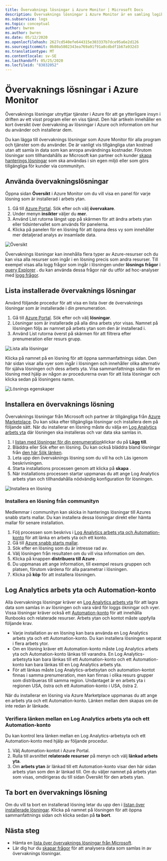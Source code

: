 ```yaml
---
title: Övervaknings lösningar i Azure Monitor | Microsoft Docs
description: Övervaknings lösningar i Azure Monitor är en samling logik-, visualiserings-och data hämtnings regler som tillhandahåller mått som pivoteras runt ett visst problemområden.  Den här artikeln innehåller information om hur du installerar och använder övervaknings lösningar.
ms.subservice: logs
ms.topic: conceptual
author: bwren
ms.author: bwren
ms.date: 05/12/2020
ms.openlocfilehash: 2627cd540efe644315e303337b7dce95a6e2d126
ms.sourcegitcommit: 0b80a5802343ea769a91f91a8cdbdf1b67a932d3
ms.translationtype: MT
ms.contentlocale: sv-SE
ms.lasthandoff: 05/25/2020
ms.locfileid: "83832052"
---
```

# <a name="monitoring-solutions-in-azure-monitor"></a>Övervaknings lösningar i Azure Monitor

Övervaknings lösningar utnyttjar tjänster i Azure för att ge ytterligare insyn i driften av ett visst program eller en viss tjänst. Den här artikeln innehåller en kort översikt över övervakning av lösningar i Azure och information om hur du använder och installerar dem.

Du kan lägga till övervaknings lösningar som Azure Monitor för alla program och tjänster som du använder. De är vanligt vis tillgängliga utan kostnad utan att samla in data som kan anropa användnings kostnader. Förutom lösningar som tillhandahålls av Microsoft kan partner och kunder [skapa hanterings lösningar](solutions-creating.md) som ska användas i sin egen miljö eller som görs tillgängliga för kunder via communityn.

## <a name="use-monitoring-solutions"></a>Använda övervakningslösningar

Öppna sidan **Översikt** i Azure Monitor om du vill visa en panel för varje lösning som är installerad i arbets ytan. 

1. Gå till [Azure Portal](https://ms.portal.azure.com). Sök efter och välj **övervakare**.
1. Under menyn **insikter** väljer du **mer**.
1. Använd List rutorna längst upp på skärmen för att ändra arbets ytan eller tidsintervallet som används för panelerna.
1. Klicka på panelen för en lösning för att öppna dess vy som innehåller mer detaljerad analys av insamlade data.

![Översikt](media/solutions/overview.png)

Övervaknings lösningar kan innehålla flera typer av Azure-resurser och du kan visa alla resurser som ingår i en lösning precis som andra resurser. Till exempel visas alla logg frågor som ingår i lösningen under **lösnings frågor** i [query Explorer](../log-query/get-started-portal.md#load-queries) . du kan använda dessa frågor när du utför ad hoc-analyser med [logg frågor](../log-query/log-query-overview.md).

## <a name="list-installed-monitoring-solutions"></a>Lista installerade övervaknings lösningar

Använd följande procedur för att visa en lista över de övervaknings lösningar som är installerade i din prenumeration.

1. Gå till [Azure Portal](https://ms.portal.azure.com). Sök efter och välj **lösningar**.
1. Lösningar som är installerade på alla dina arbets ytor visas. Namnet på lösningen följs av namnet på arbets ytan som den är installerad i.
1. Använd List rutorna överst på skärmen för att filtrera efter prenumeration eller resurs grupp.


![Lista alla lösningar](media/solutions/list-solutions-all.png)

Klicka på namnet på en lösning för att öppna sammanfattnings sidan. Den här sidan visar alla vyer som ingår i lösningen och innehåller olika alternativ för själva lösningen och dess arbets yta. Visa sammanfattnings sidan för en lösning med hjälp av någon av procedurerna ovan för att lista lösningar och klicka sedan på lösningens namn.

![Lösnings egenskaper](media/solutions/solution-properties.png)

## <a name="install-a-monitoring-solution"></a>Installera en övervaknings lösning

Övervaknings lösningar från Microsoft och partner är tillgängliga från [Azure Marketplace](https://azuremarketplace.microsoft.com). Du kan söka efter tillgängliga lösningar och installera dem på följande sätt. När du installerar en lösning måste du välja en [Log Analytics arbets yta](../platform/manage-access.md) där lösningen ska installeras och var data ska samlas in.

1. I [listan med lösningar för din prenumeration](#list-installed-monitoring-solutions)klickar du på **Lägg till**.
1. Bläddra eller Sök efter en lösning. Du kan också bläddra bland lösningar från [den här Sök länken](https://azuremarketplace.microsoft.com/en-us/marketplace/apps/category/management-tools?page=1&subcategories=management-solutions).
1. Leta upp den övervaknings lösning som du vill ha och Läs igenom beskrivningen.
1. Starta installations processen genom att klicka på **skapa** .
1. När installations processen startar uppmanas du att ange Log Analytics arbets ytan och tillhandahålla nödvändig konfiguration för lösningen.

![Installera en lösning](media/solutions/install-solution.png)

### <a name="install-a-solution-from-the-community"></a>Installera en lösning från communityn

Medlemmar i communityn kan skicka in hanterings lösningar till Azures snabb starts mallar. Du kan installera dessa lösningar direkt eller hämta mallar för senare installation.

1. Följ processen som beskrivs i [Log Analytics arbets yta och Automation-konto](#log-analytics-workspace-and-automation-account) för att länka en arbets yta och ett konto.
2. Gå till [Azure snabb starts mallar](https://azure.microsoft.com/documentation/templates/). 
3. Sök efter en lösning som du är intresse rad av.
4. Välj lösningen från resultaten om du vill visa information om den.
5. Klicka på knappen **distribuera till Azure** .
6. Du uppmanas att ange information, till exempel resurs gruppen och platsen, förutom värdena för alla parametrar i lösningen.
7. Klicka på **köp** för att installera lösningen.

## <a name="log-analytics-workspace-and-automation-account"></a>Log Analytics arbets yta och Automation-konto

Alla övervaknings lösningar kräver en [Log Analytics arbets yta](../platform/manage-access.md) för att lagra data som samlas in av lösningen och vara värd för loggs ökningar och vyer. Vissa lösningar kräver också ett [Automation-konto](../../automation/automation-security-overview.md) för att innehålla Runbooks och relaterade resurser. Arbets ytan och kontot måste uppfylla följande krav.

* Varje installation av en lösning kan bara använda en Log Analytics arbets yta och ett Automation-konto. Du kan installera lösningen separat i flera arbets ytor.
* Om en lösning kräver ett Automation-konto måste Log Analytics arbets yta och Automation-konto länkas till varandra. En Log Analytics-arbetsyta kan bara länkas till ett Automation-konto och ett Automation-konto kan bara länkas till en Log Analytics arbets yta.
* För att länkas måste Log Analytics-arbetsytan och automation-kontot finnas i samma prenumeration, men kan finnas i olika resurs grupper som distribueras till samma region. Undantaget är en arbets yta i regionen USA, östra och ett Automation-konto i USA, östra 2.

När du installerar en lösning via Azure Marketplace uppmanas du att ange en arbets yta och ett Automation-konto. Länken mellan dem skapas om de inte redan är länkade.

### <a name="verify-the-link-between-a-log-analytics-workspace-and-automation-account"></a>Verifiera länken mellan en Log Analytics arbets yta och ett Automation-konto

Du kan kontrol lera länken mellan en Log Analytics-arbetsyta och ett Automation-konto med hjälp av följande procedur.

1. Välj Automation-kontot i Azure Portal.
1. Rulla till avsnittet **relaterade resurser** på menyn och välj **länkad arbets yta**.
1. Om **arbets ytan** är länkad till ett Automation-konto visar den här sidan arbets ytan som den är länkad till. Om du väljer namnet på arbets ytan som visas, omdirigeras du till sidan Översikt för den arbets ytan.

## <a name="remove-a-monitoring-solution"></a>Ta bort en övervaknings lösning

Om du vill ta bort en installerad lösning letar du upp den i [listan över installerade lösningar](#list-installed-monitoring-solutions). Klicka på namnet på lösningen för att öppna sammanfattnings sidan och klicka sedan på **ta bort**.

## <a name="next-steps"></a>Nästa steg

* Hämta en [lista över övervaknings lösningar från Microsoft](solutions-inventory.md).
* Lär dig hur du [skapar frågor](../log-query/log-query-overview.md) för att analysera data som samlas in av övervaknings lösningar.